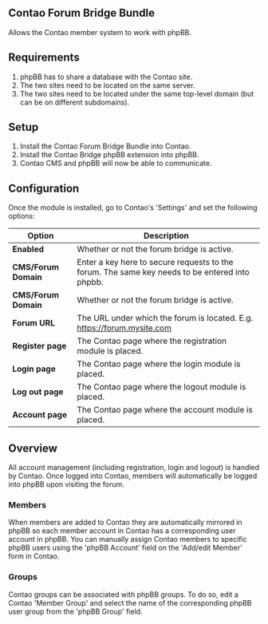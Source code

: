 ## Contao Forum Bridge Bundle
Allows the Contao member system to work with phpBB.

## Requirements
1. phpBB has to share a database with the Contao site.
2. The two sites need to be located on the same server.
3. The two sites need to be located under the same top-level domain (but can be on different subdomains).

## Setup
1. Install the Contao Forum Bridge Bundle into Contao.
2. Install the Contao Bridge phpBB extension into phpBB.
3. Contao CMS and phpBB will now be able to communicate.

## Configuration
Once the module is installed, go to Contao's 'Settings' and set the following options:

| Option                | Description                                                                                     |
|-----------------------|-------------------------------------------------------------------------------------------------|
| **Enabled**           | Whether or not the forum bridge is active.                                                      |
| **CMS/Forum Domain**  | Enter a key here to secure requests to the forum. The same key needs to be entered into phpbb.  |
| **CMS/Forum Domain**  | Whether or not the forum bridge is active.                                                      |
| **Forum URL**         | The URL under which the forum is located. E.g. https://forum.mysite.com                         |
| **Register page**     | The Contao page where the registration module is placed.                                        |
| **Login page**        | The Contao page where the login module is placed.                                               |
| **Log out page**      | The Contao page where the logout module is placed.                                              |
| **Account page**      | The Contao page where the account module is placed.                                             |

## Overview
All account management (including registration, login and logout) is handled by Contao. Once logged into Contao, 
members will automatically be logged into phpBB upon visiting the forum.

### Members
When members are added to Contao they are automatically mirrored in phpBB so each member account
in Contao has a corresponding user account in phpBB. You can manually assign Contao members to
specific phpBB users using the 'phpBB Account' field on the 'Add/edit Member' form in Contao.

### Groups
Contao groups can be associated with phpBB groups. To do so, edit a Contao 'Member Group' and select
the name of the corresponding phpBB user group from the 'phpBB Group' field.